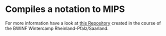 # Compiles a notation to MIPS
For more information have a look at [this Repository](https://gitlab.com/LuckyLukert/liebenzeller-compiler) created in the course of the BWINF Wintercamp Rheinland-Pfalz/Saarland.
